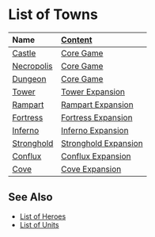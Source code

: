 # List of Towns

| Name | [Content](../content/index.md) |
| :--- | :--- |
| [Castle](castle.md) | [Core Game](../content/core_game.md) |
| [Necropolis](necropolis.md) | [Core Game](../content/core_game.md) |
| [Dungeon](dungeon.md) | [Core Game](../content/core_game.md) |
| [Tower](tower.md) | [Tower Expansion](../content/tower_expansion.md) |
| [Rampart](rampart.md) | [Rampart Expansion](../content/rampart_expansion.md) |
| [Fortress](fortress.md) | [Fortress Expansion](../content/fortress_expansion.md) |
| [Inferno](inferno.md) | [Inferno Expansion](../content/inferno_expansion.md) |
| [Stronghold](stronghold.md) | [Stronghold Expansion](../content/stronghold_expansion.md) |
| [Conflux](conflux.md) | [Conflux Expansion](../content/conflux_expansion.md) |
| [Cove](cove.md) | [Cove Expansion](../content/cove_expansion.md) |


## See Also

- [List of Heroes](../heroes/index.md)
- [List of Units](../units/index.md)